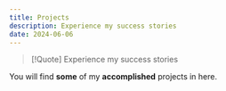 ```yaml
---
title: Projects
description: Experience my success stories
date: 2024-06-06
---
```

> [!Quote] Experience my success stories

You will find **some** of my **accomplished** projects in here.
